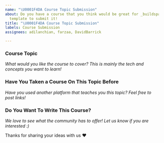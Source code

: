 ```yaml
---
name: "\U0001F4DA Course Topic Submission"
about: Do you have a course that you think would be great for _buildspace? Use this
  template to submit it!
title: "\U0001F4DA Course Topic Submission"
labels: Course Submission
assignees: adilanchian, farzaa, DavidBarrick

---
```


### Course Topic
*What would you like the course to cover? This is mainly the tech and concepts you want to learn!*

### Have You Taken a Course On This Topic Before
*Have you used another platform that teaches you this topic? Feel free to post links!*

### Do You Want To Write This Course?
*We love to see what the community has to offer! Let us know if you are interested :)*

Thanks for sharing your ideas with us ❤️
